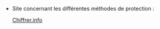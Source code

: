 - Site concernant les différentes méthodes de protection :
  
  [Chiffrer.info](https://chiffrer.info/)
